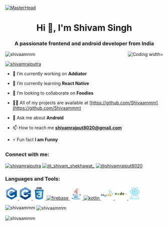 [![MasterHead](https://1.bp.blogspot.com/-7A4WynwLsMw/XbBpCXG8fHI/AAAAAAAAMt4/uOa1bpLskYgrwGbllhSu2SDj_Mig8SXJQCLcBGAsYHQ/s1600/2000_600px.gif)](https://github.com/Shivaammm.)
<h1 align="center">Hi 👋, I'm Shivam Singh</h1>
<h3 align="center">A passionate frontend and android developer from India</h3>
<img align="right" alt="Coding width="50" src="https://codersera.com/blog/wp-content/uploads/2019/07/BLOG-23-L-3.jpg">


<p align="left"> <img src="https://komarev.com/ghpvc/?username=shivaammm&label=Profile%20views&color=0e75b6&style=flat" alt="shivaammm" /> </p>

<p align="left"> <a href="https://twitter.com/shivamrajputra" target="blank"><img src="https://img.shields.io/twitter/follow/shivamrajputra?logo=twitter&style=for-the-badge" alt="shivamrajputra" /></a> </p>

- 🔭 I’m currently working on **Addiator**

- 🌱 I’m currently learning **React Native**

- 👯 I’m looking to collaborate on **Foodies**

- 👨‍💻 All of my projects are available at [https://github.com/Shivaammm](https://github.com/Shivaammm)

- 💬 Ask me about **Android**

- 📫 How to reach me **shivamrajput8020@gmail.com**

- ⚡ Fun fact **I am Funny**

<h3 align="left">Connect with me:</h3>
<p align="left">
<a href="https://twitter.com/shivamrajputra" target="blank"><img align="center" src="https://raw.githubusercontent.com/rahuldkjain/github-profile-readme-generator/master/src/images/icons/Social/twitter.svg" alt="shivamrajputra" height="30" width="40" /></a>
<a href="https://instagram.com/@_shivam_shekhawat_" target="blank"><img align="center" src="https://raw.githubusercontent.com/rahuldkjain/github-profile-readme-generator/master/src/images/icons/Social/instagram.svg" alt="@_shivam_shekhawat_" height="30" width="40" /></a>
<a href="https://www.hackerrank.com/@shivamrajput8020" target="blank"><img align="center" src="https://raw.githubusercontent.com/rahuldkjain/github-profile-readme-generator/master/src/images/icons/Social/hackerrank.svg" alt="@shivamrajput8020" height="30" width="40" /></a>
</p>

<h3 align="left">Languages and Tools:</h3>
<p align="left"> <a href="https://www.cprogramming.com/" target="_blank" rel="noreferrer"> <img src="https://raw.githubusercontent.com/devicons/devicon/master/icons/c/c-original.svg" alt="c" width="40" height="40"/> </a> <a href="https://www.w3schools.com/cpp/" target="_blank" rel="noreferrer"> <img src="https://raw.githubusercontent.com/devicons/devicon/master/icons/cplusplus/cplusplus-original.svg" alt="cplusplus" width="40" height="40"/> </a> <a href="https://www.w3schools.com/css/" target="_blank" rel="noreferrer"> <img src="https://raw.githubusercontent.com/devicons/devicon/master/icons/css3/css3-original-wordmark.svg" alt="css3" width="40" height="40"/> </a> <a href="https://firebase.google.com/" target="_blank" rel="noreferrer"> <img src="https://www.vectorlogo.zone/logos/firebase/firebase-icon.svg" alt="firebase" width="40" height="40"/> </a> <a href="https://www.java.com" target="_blank" rel="noreferrer"> <img src="https://raw.githubusercontent.com/devicons/devicon/master/icons/java/java-original.svg" alt="java" width="40" height="40"/> </a> <a href="https://kotlinlang.org" target="_blank" rel="noreferrer"> <img src="https://www.vectorlogo.zone/logos/kotlinlang/kotlinlang-icon.svg" alt="kotlin" width="40" height="40"/> </a> <a href="https://www.mysql.com/" target="_blank" rel="noreferrer"> <img src="https://raw.githubusercontent.com/devicons/devicon/master/icons/mysql/mysql-original-wordmark.svg" alt="mysql" width="40" height="40"/> </a> <a href="https://nodejs.org" target="_blank" rel="noreferrer"> <img src="https://raw.githubusercontent.com/devicons/devicon/master/icons/nodejs/nodejs-original-wordmark.svg" alt="nodejs" width="40" height="40"/> </a> <a href="https://reactjs.org/" target="_blank" rel="noreferrer"> <img src="https://raw.githubusercontent.com/devicons/devicon/master/icons/react/react-original-wordmark.svg" alt="react" width="40" height="40"/> </a> </p>

<p><img align="left" src="https://github-readme-stats.vercel.app/api/top-langs?username=shivaammm&show_icons=true&locale=en&layout=compact" alt="shivaammm" /></p>

<p>&nbsp;<img align="center" src="https://github-readme-stats.vercel.app/api?username=shivaammm&show_icons=true&locale=en" alt="shivaammm" /></p>

<p><img align="center" src="https://github-readme-streak-stats.herokuapp.com/?user=shivaammm&" alt="shivaammm" /></p>
